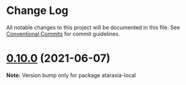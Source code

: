 # Change Log

All notable changes to this project will be documented in this file.
See [Conventional Commits](https://conventionalcommits.org) for commit guidelines.

# [0.10.0](https://github.com/aholstenson/ataraxia/tree/master/packages/local/compare/v0.9.1...v0.10.0) (2021-06-07)

**Note:** Version bump only for package ataraxia-local
